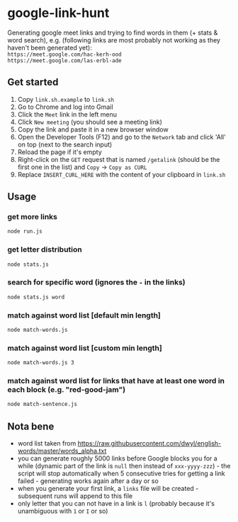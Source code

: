 # google-link-hunt
Generating google meet links and trying to find words in them (+ stats & word search), e.g. (following links are most probably not working as they haven't been generated yet):    
`https://meet.google.com/hac-kerh-ood`     
`https://meet.google.com/las-erbl-ade`     

## Get started
1. Copy `link.sh.example` to `link.sh`
2. Go to Chrome and log into Gmail
3. Click the `Meet` link in the left menu
4. Click `New meeting` (you should see a meeting link)
5. Copy the link and paste it in a new browser window
6. Open the Developer Tools (F12) and go to the `Network` tab and click 'All' on top (next to the search input)
7. Reload the page if it's empty
8. Right-click on the `GET` request that is named `/getalink` (should be the first one in the list) and `Copy` -> `Copy as CURL`
9. Replace `INSERT_CURL_HERE` with the content of your clipboard in `link.sh`

## Usage
### get more links
```bash
node run.js
```

### get letter distribution
```bash 
node stats.js
```

### search for specific word (ignores the `-` in the links)
```bash
node stats.js word
```

### match against word list [default min length]
```bash
node match-words.js
```

### match against word list [custom min length]
```bash
node match-words.js 3
```

### match against word list for links that have at least one word in each block (e.g. "red-good-jam")
```bash
node match-sentence.js
```

## Nota bene
- word list taken from https://raw.githubusercontent.com/dwyl/english-words/master/words_alpha.txt
- you can generate roughly 5000 links before Google blocks you for a while (dynamic part of the link is `null` then instead of `xxx-yyyy-zzz`) - the script will stop automatically when 5 consecutive tries for getting a link failed - generating works again after a day or so
- when you generate your first link, a `links` file will be created - subsequent runs will append to this file
- only letter that you can not have in a link is `l` (probably because it's unambiguous with `1` or `I` or so)